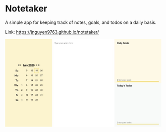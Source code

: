 # Notetaker

A simple app for keeping track of notes, goals, and todos on a daily basis.

Link: https://jnguyen9763.github.io/notetaker/

![Alt Text](https://github.com/jnguyen9763/notetaker/blob/master/src/assets/demo.jpg)
